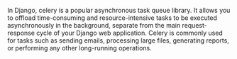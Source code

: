 In Django, celery is a popular asynchronous task queue library. It allows you to offload time-consuming and resource-intensive tasks to be executed asynchronously in the background, separate from the main request-response cycle of your Django web application. Celery is commonly used for tasks such as sending emails, processing large files, generating reports, or performing any other long-running operations.

